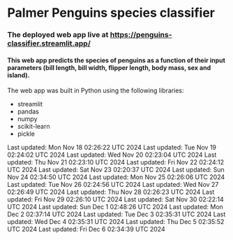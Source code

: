 # Palmer Penguins species classifier
### The deployed web app live at https://penguins-classifier.streamlit.app/
#### This web app predicts the species of penguins as a function of their input parameters (bill length, bill width, flipper length, body mass, sex and island).
The web app was built in Python using the following libraries:<br>
- streamlit
- pandas
- numpy
- scikit-learn
- pickle

Last updated: Mon Nov 18 02:26:22 UTC 2024
Last updated: Tue Nov 19 02:24:02 UTC 2024
Last updated: Wed Nov 20 02:23:04 UTC 2024
Last updated: Thu Nov 21 02:23:10 UTC 2024
Last updated: Fri Nov 22 02:24:12 UTC 2024
Last updated: Sat Nov 23 02:20:37 UTC 2024
Last updated: Sun Nov 24 02:34:50 UTC 2024
Last updated: Mon Nov 25 02:26:06 UTC 2024
Last updated: Tue Nov 26 02:24:56 UTC 2024
Last updated: Wed Nov 27 02:26:49 UTC 2024
Last updated: Thu Nov 28 02:26:23 UTC 2024
Last updated: Fri Nov 29 02:26:10 UTC 2024
Last updated: Sat Nov 30 02:22:14 UTC 2024
Last updated: Sun Dec  1 02:48:26 UTC 2024
Last updated: Mon Dec  2 02:37:14 UTC 2024
Last updated: Tue Dec  3 02:35:31 UTC 2024
Last updated: Wed Dec  4 02:35:31 UTC 2024
Last updated: Thu Dec  5 02:35:52 UTC 2024
Last updated: Fri Dec  6 02:34:39 UTC 2024
